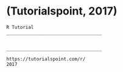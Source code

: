 # (Tutorialspoint, 2017)


    R Tutorial
    ___________________________________


    ___________________________________

    https://tutorialspoint.com/r/
    2017


